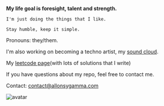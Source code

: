 **My life goal is foresight, talent and strength.**

`I'm just doing the things that I like.`

`Stay humble, keep it simple.`

Pronouns: they/them.

I'm also working on becoming a techno artist, my [sound cloud](https://soundcloud.com/allonsygamma).

My [leetcode page](https://leetcode.com/allonsygamma/)(with lots of solutions that I write)

If you have questions about my repo, feel free to contact me.

Contact: contact@allonsygamma.com

![avatar](http://www.catb.org/hacker-emblem/glider.png)
